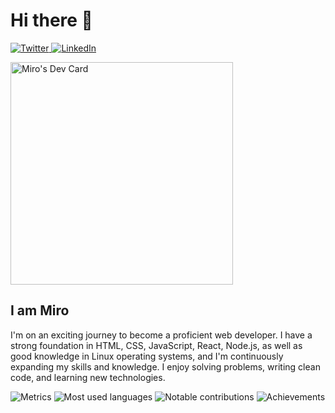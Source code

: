 # Hi there 👋

<div align="left">
  <a href="https://x.com/Miro1008846130">
    <img
      src="https://img.shields.io/twitter/follow/Miro1008846130?label=Twitter&logo=twitter&style=flat-square&color=1da1f2&logoColor=ffffff"
      alt="Twitter"
    />
  </a>
  <a href="https://www.linkedin.com/in/cioban-miroslav-3a4275306/">
    <img
      src="https://img.shields.io/static/v1?logo=linkedin&style=flat-square&color=0072b1&label=LinkedIn&message=%E2%98%86"
      alt="LinkedIn"
    />
  </a>

<a href="https://app.daily.dev/jack3444"><img src="https://api.daily.dev/devcards/v2/BtK7zNpxYJFMlvlgY3tgo.png?type=default&r=ooh" width="356" alt="Miro's Dev Card"/></a>

</div>

## I am Miro

I'm on an exciting journey to become a proficient web developer. I have a strong foundation in HTML, CSS, JavaScript, React, Node.js, as well as good knowledge in Linux operating systems, and I'm continuously expanding my skills and knowledge. I enjoy solving problems, writing clean code, and learning new technologies.

![Metrics](https://raw.githubusercontent.com/Miro-wq/Miro-wq/github-metrics/github-metrics.svg)
![Most used languages](https://raw.githubusercontent.com/Miro-wq/Miro-wq/github-metrics/language.svg)
![Notable contributions](https://raw.githubusercontent.com/Miro-wq/Miro-wq/github-metrics/notable.svg)
![Achievements](https://raw.githubusercontent.com/Miro-wq/Miro-wq/github-metrics/achievements.svg)

